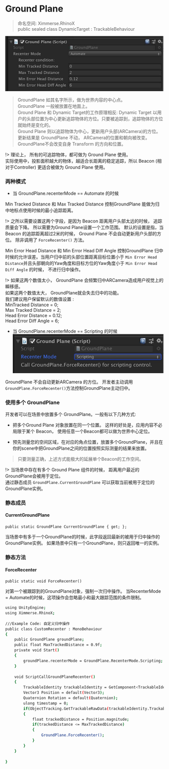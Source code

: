 # Ground Plane

> 命名空间: Ximmerse.RhinoX      
> public sealed class DynamicTarget : TrackableBehaviour

![Logo](https://raw.githubusercontent.com/yinyuanqings/AIOSDK/gh-pages/img/Inspector/GroundPlane.jpg ':size=450X400')

> GroundPlane 如其名字所示，做为世界内容的中心点。   
> GroundPlane 一般被放置在地面上。  
> Ground Plane 和 Dynamic Target的工作原理相反: 
> Dynamic Target 以用户的头部位置为中心更新追踪物体的方位。只要被追踪到，追踪物体的方位就始终是变化的。    
> Ground Plane 则以追踪物体为中心，更新用户头部(ARCamera)的方位。更新结果是 GroundPlane 不动， ARCamera的位置和朝向被改变。GroundPlane不会改变自身 Transform 的方向和位置。



!> 理论上， 所有的可追踪物体，都可做为 Ground Plane 使用。    
实际使用中，投影面积越大的物体，越适合长距离的稳定追踪，所以 Beacon (相对于Controller) 更适合被做为 Ground Plane 使用。

### 两种模式

- 当 GroundPlane.recenterMode == Automate 的时候

 Min Tracked Distance 和 Max Tracked Distance 控制GroundPlane 能做为归中地标点使用时候的最小追踪距离。

!> 之所以需要设置这两个字段，是因为 Beacon 距离用户头部太远的时候， 追踪质量会下降。 所以需要为Ground Plane设置一个工作范围。
默认的设置是指，当 Beacon 的追踪距离超过2米的时候， Ground Plane 不会自动更新用户头部的方位。 除非调用了 `ForceRecenter()` 方法。


 Min Error Head Distance 和 Min Error Head Diff Angle 控制GroundPlane 归中时候的允许误差。当用户归中前的头部位置距离目标位置小于 `Min Error Head Distance`并且头部朝向的Yaw角度和目标方位的Yaw角度小于 `Min Error Head Diff Angle` 的时候， 不进行归中操作。

!> 如果这两个数值太小， GroundPlane 会频繁归中ARCamera造成用户视觉上的瞬移感。   
如果这两个数值太大， GroundPlane就会失去归中的功能。   
我们建议用户保留默认的数值设置 :  
MinTracked Distance = 0;   
Max Tracked Distance = 2;    
Head Error Distance = 0.12;   
Head Error Diff Angle = 6;    


- 当 GroundPlane.recenterMode == Scripting 的时候
![Logo](https://raw.githubusercontent.com/yinyuanqings/AIOSDK/gh-pages/img/Inspector/GroundPlane_Scripting.jpg ':size=670X172')


 GroundPlane 不会自动更新ARCamera 的方位。 开发者主动调用 `GroundPlane.ForceRecenter()`方法控制GroundPlane主动归中。


### 使用多个 GroundPlane

开发者可以在场景中放置多个 GroundPlane。一般有以下几种方式:

- 把多个Ground Plane 对象放置在同一个位置。
这样的好处是，应用内容不必局限于某个 Beacon， 使用任意一个Beacon都可以做为世界中心定位。

- 预先测量您的空间区域，在对应的角点位置，放置多个GroundPlane，并且在你的scene中把GroundPlane之间的位置按照实际测量的结果来放置。
>只要测量正确，上述方式能极大的延展单个Beacon的工作空间。

!> 当场景中存在有多个 Ground Plane 组件的时候， 距离用户最近的GroundPlane会被用于定位。   
通过静态成员 `GroundPlane.CurrentGroundPlane` 可以获取当前被用于定位的GroundPlane实例。 


### 静态成员

#### CurrentGroundPlane
 `public static GroundPlane CurrentGroundPlane { get; };`

当场景中有多于一个GroundPlane的时候，此字段返回最新的被用于归中操作的GroundPlane实例。 如果场景中只有一个GroundPlane，则只返回唯一的实例。

### 静态方法
#### ForceRecenter
  `public static void ForceRecenter()`

对第一个被跟踪到的GroundPlane对象，强制一次归中操作。 当RecenterMode = Automate的时候，这项操作会忽略最小和最大跟踪范围的条件限制。
  
```bash
using UnityEngine;
using Ximmerse.RhinoX;

///Example Code: 自定义归中操作
public class CustomRecenter : MonoBehaviour
{
    public GroundPlane groundPlane;
    public float MaxTrackedDistance = 0.9f;
    private void Start()
    {
        groundPlane.recenterMode = GroundPlane.RecenterMode.Scripting;
    }

    void ScriptCallGroundPlaneRecenter()
    {
        TrackableIdentity trackableIdentity = GetComponent<TrackableIdentity>();
        Vector3 Position = default(Vector3);
        Quaternion Rotation = default(Quaternion);
        ulong timestamp = 0;
        if(ObjectTracking.GetTrackableRawData(trackableIdentity.TrackableID, ref Position, ref Rotation, ref timestamp))
        {
            float trackedDistance = Position.magnitude;
            if(trackedDistance <= MaxTrackedDistance)
            {
                GroundPlane.ForceRecenter();
            }
        }
    }

}

````